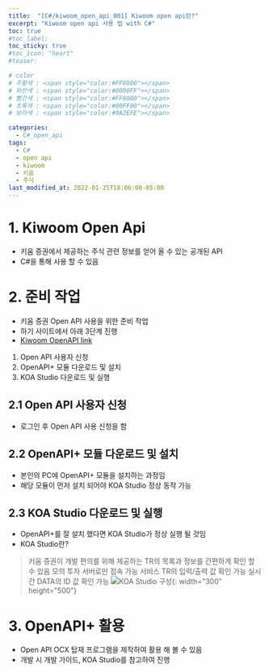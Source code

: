 ```yaml
---
title:  "[C#/kiwoom_open_api_001] Kiwoom open api란?"
excerpt: "Kiwoom open api 사용 법 with C#"
toc: true
#toc_label:
toc_sticky: true
#toc_icon: "heart"
#teaser: 

# color
# 주황색 : <span style="color:#FF8000"></span>
# 파란색 : <span style="color:#0000FF"></span>
# 빨간색 : <span style="color:#FF0000"></span>
# 초록색 : <span style="color:#00FF00"></span>
# 보라색 : <span style="color:#9A2EFE"></span>

categories:
  - C#_open_api
tags:
  - C#
  - open api
  - kiwoom
  - 키움
  - 주식
last_modified_at: 2022-01-25T18:06:00-05:00
---
```



# 1. Kiwoom Open Api
* 키움 증권에서 제공하는 주식 관련 정보를 얻어 올 수 있는 공개된 API
* C#을 통해 사용 할 수 있음

# 2. 준비 작업
* 키움 증권 Open API 사용을 위한 준비 작업
* 하기 사이트에서 아래 3단계 진행
* [Kiwoom OpenAPI link](https://www.kiwoom.com/h/customer/download/VOpenApiInfoView)
1. Open API 사용자 신청
2. OpenAPI+ 모듈 다운로드 및 설치
3. KOA Studio 다운로드 및 실행

## 2.1 Open API 사용자 신청
* 로그인 후 Open API 사용 신청을 함

## 2.2 OpenAPI+ 모듈 다운로드 및 설치
* 본인의 PC에 OpenAPI+ 모듈을 설치하는 과정임
* 해당 모듈이 먼저 설치 되어야 KOA Studio 정상 동작 가능

## 2.3 KOA Studio 다운로드 및 실행
* OpenAPI+를 잘 설치 했다면 KOA Studio가 정상 실행 될 것임
* KOA Studio란?
> 키움 증권이 개발 편의를 위해 제공하는 TR의 목록과 정보를 간편하게 확인 할 수 있음
> 모의 투자 서버로만 접속 가능
> 서비스 TR의 입력/출력 값 확인 가능
> 실시간 DATA의 ID 값 확인 가능
![KOA Studio 구성](/assets\images\220125_kiwoom_open_api.png "KOA Studio 구성"){: width="300" height="500"}

# 3. OpenAPI+ 활용
* Open API OCX 탑재 프로그램을 제작하여 활용 해 볼 수 있음
* 개발 시 개발 가이드, KOA Studio를 참고하여 진행
